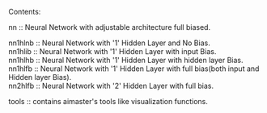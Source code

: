 Contents:  
  
nn		:: Neural Network with adjustable architecture full biased.  

nn1hlnb		:: Neural Network with '1' Hidden Layer and No Bias.  
nn1hlib		:: Neural Network with '1' Hidden Layer with input Bias.  
nn1hlhb		:: Neural Network with '1' Hidden Layer with hidden layer Bias.  
nn1hlfb		:: Neural Network with '1' Hidden Layer with full bias(both input and Hidden layer Bias).  
nn2hlfb		:: Neural Network with '2' Hidden Layer with full bias.  
  
tools		:: contains aimaster's tools like visualization functions.  
